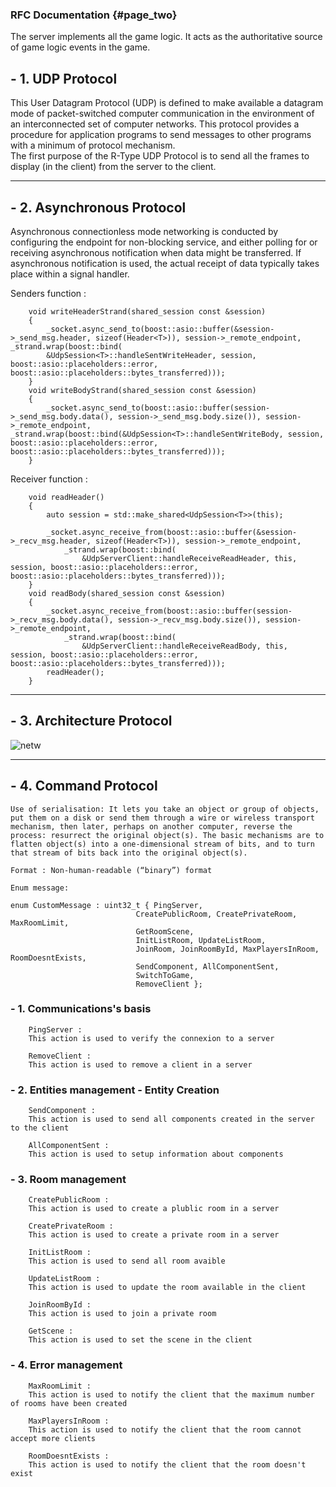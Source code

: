 ### RFC Documentation {#page_two}

The server implements all the game logic. It acts as the authoritative source of game logic events in the game.

## -  1. UDP Protocol

This User Datagram Protocol (UDP) is defined to make available a datagram mode of packet-switched computer communication in the environment of an interconnected set of computer networks.
This protocol provides  a procedure  for application  programs to send messages to other programs with a minimum of protocol mechanism.  
The first purpose of the R-Type UDP Protocol is to send all the frames to display (in the client) from the server to the client.

________________________________________________________________________________


## -  2. Asynchronous Protocol

Asynchronous connectionless mode networking is conducted by configuring the endpoint for non-blocking service, and either polling for or receiving asynchronous notification when data might be transferred. If asynchronous notification is used, the actual receipt of data typically takes place within a signal handler.

Senders function :
       

        void writeHeaderStrand(shared_session const &session) 
        {
            _socket.async_send_to(boost::asio::buffer(&session->_send_msg.header, sizeof(Header<T>)), session->_remote_endpoint, _strand.wrap(boost::bind(
            &UdpSession<T>::handleSentWriteHeader, session, boost::asio::placeholders::error, boost::asio::placeholders::bytes_transferred)));
        }
        void writeBodyStrand(shared_session const &session) 
        {
            _socket.async_send_to(boost::asio::buffer(session->_send_msg.body.data(), session->_send_msg.body.size()), session->_remote_endpoint, _strand.wrap(boost::bind(&UdpSession<T>::handleSentWriteBody, session, boost::asio::placeholders::error, boost::asio::placeholders::bytes_transferred)));
        }  

Receiver function :

        void readHeader()
        {
            auto session = std::make_shared<UdpSession<T>>(this);

            _socket.async_receive_from(boost::asio::buffer(&session->_recv_msg.header, sizeof(Header<T>)), session->_remote_endpoint,
                _strand.wrap(boost::bind(
                    &UdpServerClient::handleReceiveReadHeader, this, session, boost::asio::placeholders::error,             boost::asio::placeholders::bytes_transferred)));
        }
        void readBody(shared_session const &session)
        {
            _socket.async_receive_from(boost::asio::buffer(session->_recv_msg.body.data(), session->_recv_msg.body.size()), session->_remote_endpoint,
                _strand.wrap(boost::bind(
                    &UdpServerClient::handleReceiveReadBody, this, session, boost::asio::placeholders::error, boost::asio::placeholders::bytes_transferred)));
            readHeader();
        }

________________________________________________________________________________  


## - 3. Architecture Protocol
    
![netw](https://user-images.githubusercontent.com/72009611/196368292-df6a206d-1499-40ea-b447-62faeb331f53.png)


________________________________________________________________________________  


## - 4. Command Protocol

    Use of serialisation: It lets you take an object or group of objects, put them on a disk or send them through a wire or wireless transport mechanism, then later, perhaps on another computer, reverse the process: resurrect the original object(s). The basic mechanisms are to flatten object(s) into a one-dimensional stream of bits, and to turn that stream of bits back into the original object(s).

    Format : Non-human-readable (“binary”) format
    
    Enum message:  

    enum CustomMessage : uint32_t { PingServer,
                                CreatePublicRoom, CreatePrivateRoom, MaxRoomLimit,
                                GetRoomScene,
                                InitListRoom, UpdateListRoom,
                                JoinRoom, JoinRoomById, MaxPlayersInRoom, RoomDoesntExists,
                                SendComponent, AllComponentSent,
                                SwitchToGame,
                                RemoveClient };

###   - 1. Communications's basis
    
        PingServer :  
        This action is used to verify the connexion to a server

        RemoveClient :  
        This action is used to remove a client in a server

###    - 2. Entities management - Entity Creation

        SendComponent :   
        This action is used to send all components created in the server to the client

        AllComponentSent :  
        This action is used to setup information about components
    
###    - 3. Room management

        CreatePublicRoom :  
        This action is used to create a plublic room in a server

        CreatePrivateRoom :  
        This action is used to create a private room in a server

        InitListRoom :   
        This action is used to send all room avaible

        UpdateListRoom :  
        This action is used to update the room available in the client

        JoinRoomById :  
        This action is used to join a private room

        GetScene :  
        This action is used to set the scene in the client
    
###    - 4. Error management

        MaxRoomLimit :  
        This action is used to notify the client that the maximum number of rooms have been created

        MaxPlayersInRoom :  
        This action is used to notify the client that the room cannot accept more clients

        RoomDoesntExists :  
        This action is used to notify the client that the room doesn't exist

